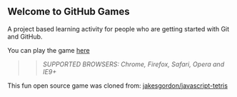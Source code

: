 ## Welcome to GitHub Games

A project based learning activity for people who are getting started with Git and GitHub.

You can play the game [here](https://iwakoscott.github.io/github-games/)

>> _*SUPPORTED BROWSERS*: Chrome, Firefox, Safari, Opera and IE9+_

This fun open source game was cloned from: [jakesgordon/javascript-tetris](https://github.com/jakesgordon/javascript-tetris)
